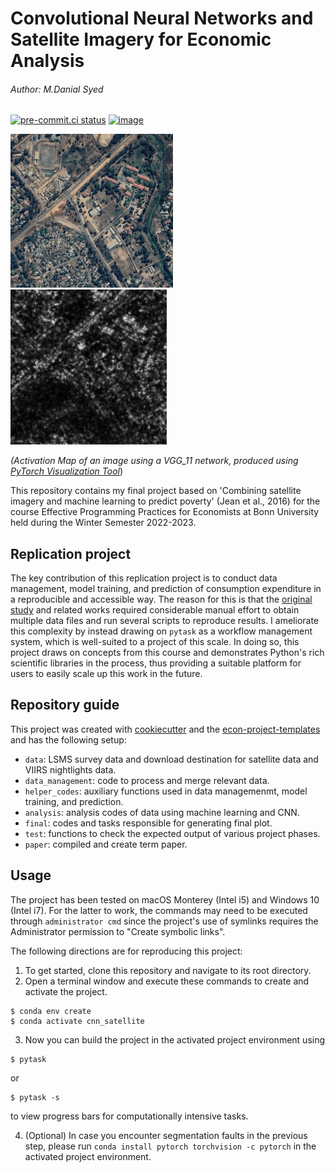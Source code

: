 # Convolutional Neural Networks and Satellite Imagery for Economic Analysis
###### Author: M.Danial Syed

[![pre-commit.ci status](https://results.pre-commit.ci/badge/github/MDanialSyed/cnn_satellite/main.svg)](https://results.pre-commit.ci/latest/github/MDanialSyed/cnn_satellite/main)
[![image](https://img.shields.io/badge/code%20style-black-000000.svg)](https://github.com/ambv/black)


<img src="https://github.com/MDanialSyed/cnn_satellite/blob/main/paper/high_light.png" width="260"> <img src="https://github.com/MDanialSyed/cnn_satellite/blob/main/paper/active_hl.png" width="250">

*(Activation Map of an image using a VGG_11 network, produced using [PyTorch Visualization Tool](https://github.com/utkuozbulak/pytorch-cnn-visualizations)*)

This repository contains my final project based on 'Combining satellite imagery and machine learning to predict poverty' (Jean et al., 2016) for the course Effective Programming Practices for Economists at Bonn University held during the Winter Semester 2022-2023. 

## Replication project

The key contribution of this replication project is to conduct data management, model training, and prediction of consumption expenditure in a reproducible and accessible way. The reason for this is that the [original study](https://github.com/nealjean/predicting-poverty) and related works required considerable manual effort to obtain multiple data files and run several scripts to reproduce results. I ameliorate this complexity by instead drawing on `pytask` as a workflow management system, which is well-suited to a project of this scale. In doing so, this project draws on concepts from this course and demonstrates Python's rich scientific libraries in the process, thus providing a suitable platform for users to easily scale up this work in the future.

## Repository guide

This project was created with [cookiecutter](https://github.com/audreyr/cookiecutter) and the [econ-project-templates](https://github.com/OpenSourceEconomics/econ-project-templates) and has the following setup:

- `data`: LSMS survey data and download destination for satellite data and VIIRS nightlights data.
- `data_management`: code to process and merge relevant data.
- `helper_codes`: auxiliary functions used in data managemenmt, model training, and prediction.
- `analysis`: analysis codes of data using machine learning and CNN.
- `final`: codes and tasks responsible for generating final plot. 
- `test`: functions to check the expected output of various project phases. 
- `paper`: compiled and create term paper.

## Usage

The project has been tested on macOS Monterey (Intel i5) and Windows 10 (Intel i7). For the latter to work, the commands may need to be executed through `administrator cmd` since the project's use of symlinks requires the Administrator permission to "Create symbolic links".

The following directions are for reproducing this project:

1. To get started, clone this repository and navigate to its root directory.
2. Open a terminal window and execute these commands to create and activate the project.

```console
$ conda env create
$ conda activate cnn_satellite
```

3. Now you can build the project in the activated project environment using 

```console
$ pytask
```

or 

```console
$ pytask -s 
```

to view progress bars for computationally intensive tasks. 

4. (Optional) In case you encounter segmentation faults in the previous step, please run `conda install pytorch torchvision -c pytorch` in the activated project environment. 
